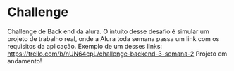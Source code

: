 # Challenge
Challenge de Back end da alura. O intuito desse desafio é simular um projeto de trabalho real, onde a Alura toda semana passa um link com os requisitos da aplicação.
Exemplo de um desses links: https://trello.com/b/nUN64cpL/challenge-backend-3-semana-2
Projeto em andamento!


